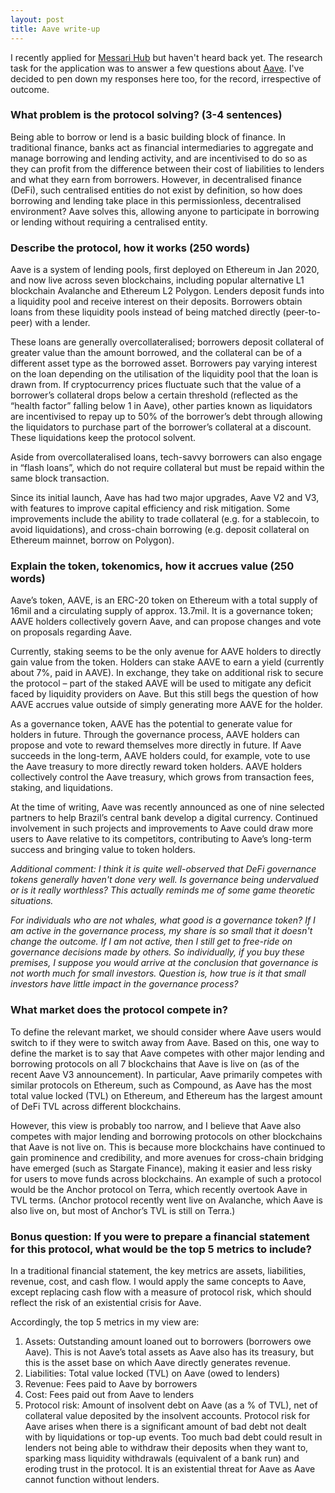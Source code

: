 ```yaml
---
layout: post
title: Aave write-up 
---
```


I recently applied for [Messari Hub](https://messari.io/hub) but haven't heard back yet. The research task for the application was to answer a few questions about [Aave](https://aave.com/). I've decided to pen down my responses here too, for the record, irrespective of outcome.

### What problem is the protocol solving? (3-4 sentences) ###

Being able to borrow or lend is a basic building block of finance. In traditional finance, banks act as financial intermediaries to aggregate and manage borrowing and lending activity, and are incentivised to do so as they can profit from the difference between their cost of liabilities to lenders and what they earn from borrowers. However, in decentralised finance (DeFi), such centralised entities do not exist by definition, so how does borrowing and lending take place in this permissionless, decentralised environment? Aave solves this, allowing anyone to participate in borrowing or lending without requiring a centralised entity.

### Describe the protocol, how it works (250 words) ###

Aave is a system of lending pools, first deployed on Ethereum in Jan 2020, and now live across seven blockchains, including popular alternative L1 blockchain Avalanche and Ethereum L2 Polygon. Lenders deposit funds into a liquidity pool and receive interest on their deposits. Borrowers obtain loans from these liquidity pools instead of being matched directly (peer-to-peer) with a lender. 

These loans are generally overcollateralised; borrowers deposit collateral of greater value than the amount borrowed, and the collateral can be of a different asset type as the borrowed asset. Borrowers pay varying interest on the loan depending on the utilisation of the liquidity pool that the loan is drawn from. If cryptocurrency prices fluctuate such that the value of a borrower’s collateral drops below a certain threshold (reflected as the “health factor” falling below 1 in Aave), other parties known as liquidators are incentivised to repay up to 50% of the borrower’s debt through allowing the liquidators to purchase part of the borrower’s collateral at a discount. These liquidations keep the protocol solvent. 

Aside from overcollateralised loans, tech-savvy borrowers can also engage in “flash loans”, which do not require collateral but must be repaid within the same block transaction. 

Since its initial launch, Aave has had two major upgrades, Aave V2 and V3, with features to improve capital efficiency and risk mitigation. Some improvements include the ability to trade collateral (e.g. for a stablecoin, to avoid liquidations), and cross-chain borrowing (e.g. deposit collateral on Ethereum mainnet, borrow on Polygon).

### Explain the token, tokenomics, how it accrues value (250 words) ###

Aave’s token, AAVE, is an ERC-20 token on Ethereum with a total supply of 16mil and a circulating supply of approx. 13.7mil. It is a governance token; AAVE holders collectively govern Aave, and can propose changes and vote on proposals regarding Aave.

Currently, staking seems to be the only avenue for AAVE holders to directly gain value from the token. Holders can stake AAVE to earn a yield (currently about 7%, paid in AAVE). In exchange, they take on additional risk to secure the protocol – part of the staked AAVE will be used to mitigate any deficit faced by liquidity providers on Aave. But this still begs the question of how AAVE accrues value outside of simply generating more AAVE for the holder.

As a governance token, AAVE has the potential to generate value for holders in future. Through the governance process, AAVE holders can propose and vote to reward themselves more directly in future. If Aave succeeds in the long-term, AAVE holders could, for example, vote to use the Aave treasury to more directly reward token holders. AAVE holders collectively control the Aave treasury, which grows from transaction fees, staking, and liquidations.

At the time of writing, Aave was recently announced as one of nine selected partners to help Brazil’s central bank develop a digital currency. Continued involvement in such projects and improvements to Aave could draw more users to Aave relative to its competitors, contributing to Aave’s long-term success and bringing value to token holders.

_Additional comment: I think it is quite well-observed that DeFi governance tokens generally haven't done very well. Is governance being undervalued or is it really worthless? This actually reminds me of some game theoretic situations._

_For individuals who are not whales, what good is a governance token? If I am active in the governance process, my share is so small that it doesn't change the outcome. If I am not active, then I still get to free-ride on governance decisions made by others. So individually, if you buy these premises, I suppose you would arrive at the conclusion that governance is not worth much for small investors. Question is, how true is it that small investors have little impact in the governance process?_

### What market does the protocol compete in? ###

To define the relevant market, we should consider where Aave users would switch to if they were to switch away from Aave. Based on this, one way to define the market is to say that Aave competes with other major lending and borrowing protocols on all 7 blockchains that Aave is live on (as of the recent Aave V3 announcement). In particular, Aave primarily competes with similar protocols on Ethereum, such as Compound, as Aave has the most total value locked (TVL) on Ethereum, and Ethereum has the largest amount of DeFi TVL across different blockchains.

However, this view is probably too narrow, and I believe that Aave also competes with major lending and borrowing protocols on other blockchains that Aave is not live on. This is because more blockchains have continued to gain prominence and credibility, and more avenues for cross-chain bridging have emerged (such as Stargate Finance), making it easier and less risky for users to move funds across blockchains. An example of such a protocol would be the Anchor protocol on Terra, which recently overtook Aave in TVL terms. (Anchor protocol recently went live on Avalanche, which Aave is also live on, but most of Anchor’s TVL is still on Terra.)

### Bonus question: If you were to prepare a financial statement for this protocol, what would be the top 5 metrics to include? ###

In a traditional financial statement, the key metrics are assets, liabilities, revenue, cost, and cash flow. I would apply the same concepts to Aave, except replacing cash flow with a measure of protocol risk, which should reflect the risk of an existential crisis for Aave. 

Accordingly, the top 5 metrics in my view are:
1) Assets: Outstanding amount loaned out to borrowers (borrowers owe Aave). This is not Aave’s total assets as Aave also has its treasury, but this is the asset base on which Aave directly generates revenue.
2) Liabilities: Total value locked (TVL) on Aave (owed to lenders)
3) Revenue: Fees paid to Aave by borrowers
4) Cost: Fees paid out from Aave to lenders
5) Protocol risk: Amount of insolvent debt on Aave (as a % of TVL), net of collateral value deposited by the insolvent accounts. Protocol risk for Aave arises when there is a significant amount of bad debt not dealt with by liquidations or top-up events. Too much bad debt could result in lenders not being able to withdraw their deposits when they want to, sparking mass liquidity withdrawals (equivalent of a bank run) and eroding trust in the protocol. It is an existential threat for Aave as Aave cannot function without lenders.
